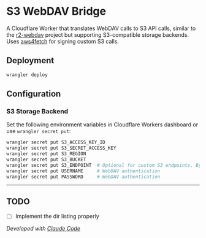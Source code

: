 # S3 WebDAV Bridge

A Cloudflare Worker that translates WebDAV calls to S3 API calls, similar to the [r2-webdav](https://github.com/abersheeran/r2-webdav) project but supporting S3-compatible storage backends. Uses [aws4fetch](https://github.com/mhart/aws4fetch) for signing custom S3 calls.

## Deployment

```bash
wrangler deploy
```

## Configuration

### S3 Storage Backend

Set the following environment variables in Cloudflare Workers dashboard or use `wrangler secret put`:

```bash
wrangler secret put S3_ACCESS_KEY_ID
wrangler secret put S3_SECRET_ACCESS_KEY
wrangler secret put S3_REGION
wrangler secret put S3_BUCKET
wrangler secret put S3_ENDPOINT  # Optional for custom S3 endpoints. By default, AWS S3 endpoint is used.
wrangler secret put USERNAME     # WebDAV authentication 
wrangler secret put PASSWORD     # WebDAV authentication
```

---

## TODO
- [ ] Implement the dir listing properly

*Developed with [Claude Code](https://claude.ai/code)*
